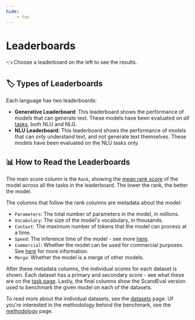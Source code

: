 ```yaml
---
hide:
    - toc
---
```

# Leaderboards

👈 Choose a leaderboard on the left to see the results.


## 🏷️ Types of Leaderboards

Each language has two leaderboards:

- **Generative Leaderboard**: This leaderboard shows the performance of models that can
  generate text. These models have been evaluated on _all_ [tasks](/tasks), both NLU and
  NLG.
- **NLU Leaderboard**: This leaderboard shows the performance of models that can only
  understand text, and not generate text themselves. These models have been evaluated on
  the NLU tasks only.


## 📊 How to Read the Leaderboards

The main score column is the `Rank`, showing the [mean rank score](/methodology) of the
model across all the tasks in the leaderboard. The lower the rank, the better the model.

The columns that follow the rank columns are metadata about the model:

- `Parameters`: The total number of parameters in the model, in millions.
- `Vocabulary`: The size of the model's vocabulary, in thousands.
- `Context`: The maximum number of tokens that the model can process at a time.
- `Speed`: The inference time of the model - see more [here](/tasks/speed).
- `Commercial`: Whether the model can be used for commercial purposes. See [here](/faq)
  for more information.
- `Merge`: Whether the model is a merge of other models.

After these metadata columns, the individual scores for each dataset is shown. Each
dataset has a primary and secondary score - see what these are on the [task
page](/tasks). Lastly, the final columns show the ScandEval version used to benchmark
the given model on each of the datasets.

To read more about the individual datasets, see the [datasets](/datasets) page. Uf
you're interested in the methodology behind the benchmark, see the
[methodology](/methodology) page.
